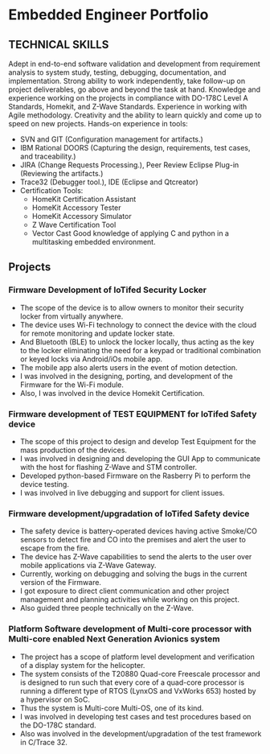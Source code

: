 # **Embedded Engineer Portfolio**
## **TECHNICAL SKILLS**
Adept in end-to-end software validation and development from requirement analysis to system study, testing, debugging, documentation, and implementation.
Strong ability to work independently, take follow-up on project deliverables, go above and beyond the task at hand.
Knowledge and experience working on the projects in compliance with DO-178C Level A Standards, Homekit, and Z-Wave Standards.
Experience in working with Agile methodology.
Creativity and the ability to learn quickly and come up to speed on new projects.
Hands-on experience in tools: 
- SVN and GIT (Configuration management for artifacts.)
- IBM Rational DOORS (Capturing the design, requirements, test cases, and traceability.)
- JIRA (Change Requests Processing.), Peer Review Eclipse Plug-in (Reviewing the artifacts.)
- Trace32 (Debugger tool.), IDE (Eclipse and Qtcreator)
- Certification Tools:
  - HomeKit Certification Assistant
  - HomeKit Accessory Tester
  - HomeKit Accessory Simulator
  - Z Wave Certification Tool
  - Vector Cast
Good knowledge of applying C and python in a multitasking embedded environment.
## **Projects**

### Firmware Development of IoTifed Security Locker
- The scope of the device is to allow owners to monitor their security locker from virtually anywhere.
- The device uses Wi-Fi technology to connect the device with the cloud for remote monitoring and update locker state.
- And Bluetooth (BLE) to unlock the locker locally, thus acting as the key to the locker eliminating the need for a keypad or
traditional combination or keyed locks via Android/iOs mobile app.
- The mobile app also alerts users in the event of motion detection.
- I was involved in the designing, porting, and development of the Firmware for the Wi-Fi module.
- Also, I was involved in the device Homekit Certification.
### Firmware development of TEST EQUIPMENT for IoTifed Safety device
- The scope of this project to design and develop Test Equipment for the mass production of the devices.
- I was involved in designing and developing the GUI App to communicate with the host for flashing Z-Wave and STM
controller.
- Developed python-based Firmware on the Rasberry Pi to perform the device testing.
- I was involved in live debugging and support for client issues.
### Firmware development/upgradation of IoTifed Safety device
- The safety device is battery-operated devices having active Smoke/CO sensors to detect fire and CO into the premises
and alert the user to escape from the fire.
- The device has Z-Wave capabilities to send the alerts to the user over mobile applications via Z-Wave Gateway.
- Currently, working on debugging and solving the bugs in the current version of the Firmware.
- I got exposure to direct client communication and other project management and planning activities while working on
this project.
- Also guided three people technically on the Z-Wave.
### Platform Software development of Multi-core processor with Multi-core enabled Next Generation Avionics system
- The project has a scope of platform level development and verification of a display system for the helicopter.
- The system consists of the T20880 Quad-core Freescale processor and is designed to run such that every core of a quad-core processor is running a different type of RTOS (LynxOS and VxWorks 653) hosted by a hypervisor on SoC.
- Thus the system is Multi-core Multi-OS, one of its kind.
- I was involved in developing test cases and test procedures based on the DO-178C standard.
- Also was involved in the development/upgradation of the test framework in C/Trace 32.


